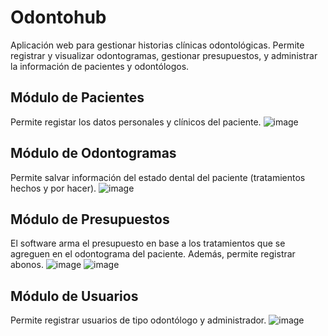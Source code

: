 # Odontohub 
Aplicación web para gestionar historias clínicas odontológicas. Permite registrar y visualizar odontogramas, gestionar presupuestos, y administrar la información de pacientes y odontólogos.

## Módulo de Pacientes
Permite registar los datos personales y clínicos del paciente.
![image](https://github.com/user-attachments/assets/25e5ee71-5a41-45d8-ac61-43782b2fda0b)

## Módulo de Odontogramas
Permite salvar información del estado dental del paciente (tratamientos hechos y por hacer).
![image](https://github.com/user-attachments/assets/774aa37a-929e-45d1-a009-cc6a9c6cacdf)

## Módulo de Presupuestos
El software arma el presupuesto en base a los tratamientos que se agreguen en el odontograma del paciente. Además, permite registrar abonos.
![image](https://github.com/user-attachments/assets/b0f6047f-d16c-42df-909e-606db541d78a)
![image](https://github.com/user-attachments/assets/b3ecf972-fa70-4b3f-8e45-02b4606e9ef1)


## Módulo de Usuarios
Permite registrar usuarios de tipo odontólogo y administrador.
![image](https://github.com/user-attachments/assets/a8c2dc5e-d00c-455f-990b-c606010e1342)

